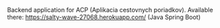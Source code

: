 Backend application for ACP (Aplikacia cestovnych poriadkov). Available there: https://salty-wave-27068.herokuapp.com/ (Java Spring Boot)
